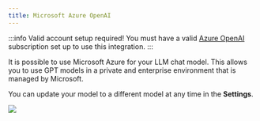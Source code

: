 ```yaml
---
title: Microsoft Azure OpenAI
---
```


:::info Valid account setup required!
You must have a valid [Azure OpenAI](https://azure.microsoft.com/en-us/products/ai-services/openai-service) subscription set up to use this integration.
:::

It is possible to use Microsoft Azure for your LLM chat model. This allows you to use GPT models in a private and enterprise environment that is managed by Microsoft.

You can update your model to a different model at any time in the **Settings**.

<img src="/img/llm-azure.png" />
